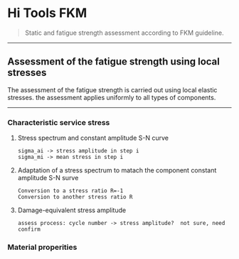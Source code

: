 # Hi Tools FKM
> Static and fatigue strength assessment according to FKM guideline.
- - - 
## Assessment of the fatigue strength using local stresses
The assessment of the fatigue strength is carried out using local elastic stresses. the assessment applies uniformly to all types of components.
- - -
### Characteristic service stress
1. Stress spectrum and constant amplitude S-N curve

    ```
    sigma_ai -> stress amplitude in step i
    sigma_mi -> mean stress in step i
    ```
2. Adaptation of a stress spectrum to matach the component constant amplitude S-N surve
    ```
    Conversion to a stress ratio R=-1
    Conversion to another stress ratio R
    ```

3. Damage-equivalent stress amplitude
    ```
    assess process: cycle number -> stress amplitude?  not sure, need confirm
    ```

### Material properities
